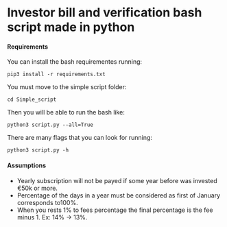 # Investor bill and verification bash script made in python

#### Requirements

You can install the bash requirementes running:

`pip3 install -r requirements.txt`

You must move to the simple script folder:

`cd Simple_script`

Then you will be able to run the bash like:

`python3 script.py --all=True`

There are many flags that you can look for running:

`python3 script.py -h`


#### Assumptions

* Yearly subscription will not be payed if some year before was invested €50k or more.
* Percentage of the days in a year must be considered as first of January corresponds to100%.
* When you rests 1% to fees percentage the final percentage is the fee minus 1. Ex: 14% -> 13%.
